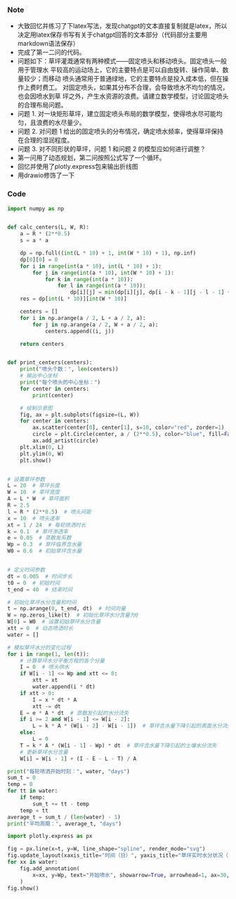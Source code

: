 ### Note
- 大致回忆并练习了下latex写法，发现chatgpt的文本直接复制就是latex，所以决定用latex保存书写有关于chatgpt回答的文本部分（代码部分主要用markdown语法保存）
- 完成了第一二问的代码。
- 问题如下：草坪灌溉通常有两种模式——固定喷头和移动喷头。固定喷头一般用于管理水 平较高的运动场上，它的主要特点是可以自由旋转、操作简单、数量较少；而移动 喷头通常用于普通绿地，它的主要特点是投入成本低，但在操作上费时费工。 对固定喷头，如果其分布不合理，会导致喷水不均匀的情况，也会因喷水到草 坪之外，产生水资源的浪费。请建立数学模型，讨论固定喷头的合理布局问题。 
- 问题 1. 对一块矩形草坪，建立固定喷头布局的数学模型，使得喷水尽可能均 匀，且浪费的水尽量少。 
- 问题 2. 对问题 1 给出的固定喷头的分布情况，确定喷水频率，使得草坪保持 在合理的湿润程度。 
- 问题 3. 对不同形状的草坪，问题 1 和问题 2 的模型应如何进行调整？
- 第一问用了动态规划，第二问按照公式写了一个循环。
- 回忆并使用了plotly.express包来输出折线图
- 用drawio修饰了一下
### Code
```python
import numpy as np


def calc_centers(L, W, R):
    a = R * (2**0.5)
    s = a * a

    dp = np.full((int(L * 10) + 1, int(W * 10) + 1), np.inf)
    dp[0][0] = 0
    for i in range(int(a * 10), int(L * 10) + 1):
        for j in range(int(a * 10), int(W * 10) + 1):
            for k in range(int(a * 10)):
                for l in range(int(a * 10)):
                    dp[i][j] = min(dp[i][j], dp[i - k - 1][j - l - 1] + s)
    res = dp[int(L * 10)][int(W * 10)]

    centers = []
    for i in np.arange(a / 2, L + a / 2, a):
        for j in np.arange(a / 2, W + a / 2, a):
            centers.append((i, j))

    return centers


def print_centers(centers):
    print("喷头个数：", len(centers))
    # 输出中心坐标
    print("每个喷头的中心坐标：")
    for center in centers:
        print(center)

    # 绘制示意图
    fig, ax = plt.subplots(figsize=(L, W))
    for center in centers:
        ax.scatter(center[0], center[1], s=10, color="red", zorder=1)
        circle = plt.Circle(center, a / (2**0.5), color="blue", fill=False, zorder=2)
        ax.add_artist(circle)
    plt.xlim(0, L)
    plt.ylim(0, W)
    plt.show()


# 设置草坪参数
L = 20  # 草坪长度
W = 10  # 草坪宽度
A = L * W  # 草坪面积
R = 2.5
l = R * (2**0.5)  # 喷头间距
x = 10  # 喷头速率
xt = 1 / 24  # 每轮喷洒时长
k = 0.1  # 草坪渗透率
e = 0.05  # 蒸散发系数
Wp = 0.3  # 草坪临界含水量
W0 = 0.6  # 初始草坪含水量


# 定义时间参数
dt = 0.005  # 时间步长
t0 = 0  # 初始时间
t_end = 40  # 结束时间

# 初始化草坪水分含量和时间
t = np.arange(0, t_end, dt)  # 时间向量
W = np.zeros_like(t)  # 初始化草坪水分含量为0
W[0] = W0  # 设置初始草坪水分含量
xtt = 0  # 动态喷洒时长
water = []

# 模拟草坪水分的变化过程
for i in range(1, len(t)):
    # 计算草坪水分平衡方程的各个分量
    I = 0  # 喷头供水
    if W[i - 1] <= Wp and xtt <= 0:
        xtt = xt
        water.append(i * dt)
    if xtt > 0:
        I = x * dt * A
        xtt -= dt
    E = e * A * dt  # 蒸散发引起的水分流失
    if i >= 2 and W[i - 1] <= W[i - 2]:
        L = k * A * (W[i - 2] - W[i - 1])  # 草坪含水量下降引起的表面水分流失
    else:
        L = 0
    T = k * A * (W[i - 1] - Wp) * dt  # 草坪含水量下降引起的土壤水分流失
    # 更新草坪水分含量
    W[i] = W[i - 1] + (I - E - L - T) / A

print("每轮喷洒开始时刻：", water, "days")
sum_t = 0
temp = 0
for tt in water:
    if temp:
        sum_t += tt - temp
    temp = tt
average_t = sum_t / (len(water) - 1)
print("平均周期：", average_t, "days")

import plotly.express as px

fig = px.line(x=t, y=W, line_shape="spline", render_mode="svg")
fig.update_layout(xaxis_title="时间（日）", yaxis_title="草坪实时水分状况（湿润程度）")
for xx in water:
    fig.add_annotation(
        x=xx, y=Wp, text="开始喷水", showarrow=True, arrowhead=1, ax=30, ay=-30
    )
fig.show()
```